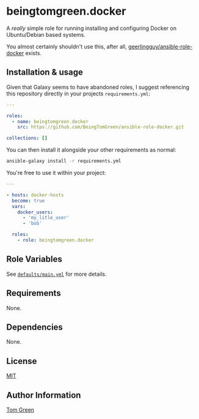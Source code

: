 # beingtomgreen.docker

A _really_ simple role for running installing and configuring Docker on Ubuntu/Debian based systems.

You almost certainly shouldn't use this, after all, [geerlingguy/ansible-role-docker](https://github.com/geerlingguy/ansible-role-docker) exists.

## Installation & usage

Given that Galaxy seems to have abandoned roles, I suggest referencing this repository directly in your projects `requirements.yml`:

```yaml
---

roles:
  - name: beingtomgreen.docker
    src: https://github.com/BeingTomGreen/ansible-role-docker.git

collections: []
```

You can then install it alongside your other requirements as normal:

```bash
ansible-galaxy install -r requirements.yml
```

You're free to use it within your project:

```yaml
---

- hosts: docker-hosts
  become: true
  vars:
    docker_users:
      - 'my_litle_user'
      - 'bob'

  roles:
    - role: beingtomgreen.docker
```

## Role Variables

See [`defaults/main.yml`](defaults/main.yml) for more details.

## Requirements

None.

## Dependencies

None.

## License

[MIT](LICENSE)

## Author Information

[Tom Green](https://github.com/BeingTomGreen)
